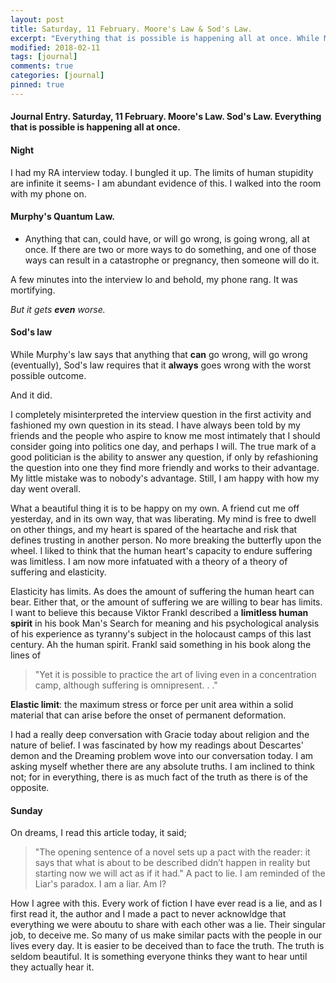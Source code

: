 ```yaml
---
layout: post
title: Saturday, 11 February. Moore's Law & Sod's Law.
excerpt: "Everything that is possible is happening all at once. While Murphy's law says that anything that **can** go wrong, will go wrong (eventually), Sod's law requires that it always goes wrong with the worst possible outcome."
modified: 2018-02-11
tags: [journal]
comments: true
categories: [journal]
pinned: true
---
```

#### Journal Entry. Saturday, 11 February. Moore's Law. Sod's Law. Everything that is possible is happening all at once.

#### Night
I had my RA interview today. I bungled it up. The limits of human stupidity are infinite it seems- I am abundant evidence of this. I walked into the room with my phone on.

#### Murphy's Quantum Law.

- Anything that can, could have, or will go wrong, is going wrong, all at once. If there are two or more ways to do something, and one of those ways can result in a catastrophe or pregnancy, then someone will do it.

A few minutes into the interview lo and behold, my phone rang. It was mortifying.

*But it gets **even** worse.*


#### Sod's law

While Murphy's law says that anything that **can** go wrong, will go wrong (eventually), Sod's law requires that it **always** goes wrong with the worst possible outcome.

And it did.

I completely misinterpreted the interview question in the first activity and fashioned my own question in its stead. I have always been told by my friends and the people who aspire to know me most intimately that I should consider going into politics one day, and perhaps I will. The true mark of a good politician is the ability to answer any question, if only by refashioning the question into one they find more friendly and works to their advantage. My little mistake was to nobody's advantage. Still, I am happy with how my day went overall.

What a beautiful thing it is to be happy on my own. A friend cut me off yesterday, and in its own way, that was liberating. My mind is free to dwell on other things, and my heart is spared of the heartache and risk that defines trusting in another person. No more breaking the butterfly upon the wheel. I liked to think that the human heart's capacity to endure suffering was limitless. I am now more infatuated with a theory  of a theory of suffering and elasticity.

Elasticity has limits. As does the amount of suffering the human heart can bear. Either that, or the amount of suffering we are willing to bear has limits. I want to believe this because Viktor Frankl described a **limitless human spirit** in his book Man's Search for meaning and his psychological analysis of his experience as tyranny's subject in the holocaust camps of this last century. Ah the human spirit. Frankl said something in his book along the lines of

>"Yet it is possible to practice the art of living even in a concentration camp, although suffering is omnipresent. . ."

**Elastic limit**: the maximum stress or force per unit area within a solid material that can arise before the onset of permanent deformation.

I had a really deep conversation with Gracie today about religion and the nature of belief. I was fascinated by how my readings about Descartes' demon and the Dreaming problem wove into our conversation today. I am asking myself whether there are any absolute truths. I am inclined to think not; for in everything, there is as much fact of the truth as there is of the opposite.


#### Sunday
On dreams, I read this article today, it said;

>"The opening sentence of a novel sets up a pact with the reader: it says that what is about to be described didn’t happen in reality but starting now we will act as if it had." A pact to lie. I am reminded of the Liar's paradox. I am a liar. Am I?

How I agree with this. Every work of fiction I have ever read is a lie, and as I first read it, the author and I made a pact to never acknowldge that everything we were aboutu to share with each other was a lie. Their singular job, to deceive me. So many of us make similar pacts with the people in our lives every day. It is easier to be deceived than to face the truth. The truth is seldom beautiful. It is something everyone thinks they want to hear until they actually hear it. 



